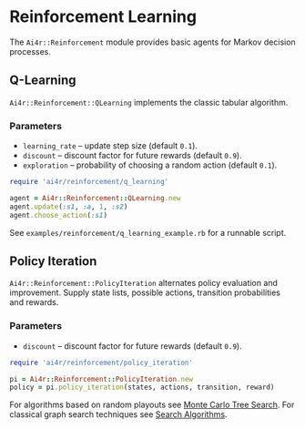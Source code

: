 # Reinforcement Learning

The `Ai4r::Reinforcement` module provides basic agents for Markov decision processes.

## Q-Learning

`Ai4r::Reinforcement::QLearning` implements the classic tabular algorithm.

### Parameters

* `learning_rate` – update step size (default `0.1`).
* `discount` – discount factor for future rewards (default `0.9`).
* `exploration` – probability of choosing a random action (default `0.1`).

```ruby
require 'ai4r/reinforcement/q_learning'

agent = Ai4r::Reinforcement::QLearning.new
agent.update(:s1, :a, 1, :s2)
agent.choose_action(:s1)
```

See `examples/reinforcement/q_learning_example.rb` for a runnable script.

## Policy Iteration

`Ai4r::Reinforcement::PolicyIteration` alternates policy evaluation and improvement.
Supply state lists, possible actions, transition probabilities and rewards.

### Parameters

* `discount` – discount factor for future rewards (default `0.9`).

```ruby
require 'ai4r/reinforcement/policy_iteration'

pi = Ai4r::Reinforcement::PolicyIteration.new
policy = pi.policy_iteration(states, actions, transition, reward)
```

For algorithms based on random playouts see [Monte Carlo Tree Search](monte_carlo_tree_search.md).
For classical graph search techniques see [Search Algorithms](search_algorithms.md).
